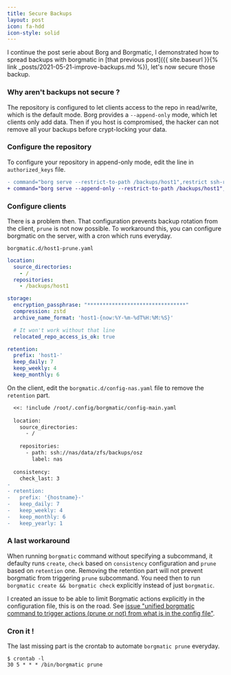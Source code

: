 ```yaml
---
title: Secure Backups 
layout: post
icon: fa-hdd
icon-style: solid
---
```


I continue the post serie about Borg and Borgmatic, I demonstrated how to spread backups with borgmatic in [that previous post]({{ site.baseurl }}{% link _posts/2021-05-21-improve-backups.md %}), let's now secure those backup.      

### Why aren't backups not secure ?

The repository is configured to let clients access to the repo in read/write, which is the default mode.
Borg provides a ``--append-only`` mode, which let clients only add data. Then if you host is compromised, the hacker can not remove all your backups before crypt-locking your data.

### Configure the repository

To configure your repository in append-only mode, edit the line in ``authorized_keys`` file.

```diff
- command="borg serve --restrict-to-path /backups/host1",restrict ssh-rsa AAAAB3NzaC1yc2EAAAADAQABAAABAQCth9LMtb5y1qQHENUWLEhYF8gi6NnMwM69oj8Q80/HSM3PrNT3Wf81Q6AKw4f2miqfisxS5p7zCvjf7Yle3CQY0E5NlF/ZulP4aRShjH09N3STAWryUy5wlExmcLp+L07Tq9VvqHF0aSObdb7voLnOKemvt/xDXwR0UTl/gCdueKWLDZ+HiZc7cnAKhtI/KlYKy6nIJCDOyHVRbBbEyuTm78JHxueG2BR3KiZO46XQbuVsEFx8v7AxvCUEi/a+2r3WmsYP1ux3rZ4Gs1JeK2YCck31o/dcK9ZToVSrxD6EP/HH3h/ci0sWgt8goROhqaIjCrmLQKjPMUKgSoirQRO9 root@host1
+ command="borg serve --append-only --restrict-to-path /backups/host1",restrict ssh-rsa AAAAB3NzaC1yc2EAAAADAQABAAABAQCth9LMtb5y1qQHENUWLEhYF8gi6NnMwM69oj8Q80/HSM3PrNT3Wf81Q6AKw4f2miqfisxS5p7zCvjf7Yle3CQY0E5NlF/ZulP4aRShjH09N3STAWryUy5wlExmcLp+L07Tq9VvqHF0aSObdb7voLnOKemvt/xDXwR0UTl/gCdueKWLDZ+HiZc7cnAKhtI/KlYKy6nIJCDOyHVRbBbEyuTm78JHxueG2BR3KiZO46XQbuVsEFx8v7AxvCUEi/a+2r3WmsYP1ux3rZ4Gs1JeK2YCck31o/dcK9ZToVSrxD6EP/HH3h/ci0sWgt8goROhqaIjCrmLQKjPMUKgSoirQRO9 root@host1
```

### Configure clients

There is a problem then. That configuration prevents backup rotation from the client, ``prune`` is not now possible. To workaround this, you can configure borgmatic on the server, with a cron which runs everyday.

``borgmatic.d/host1-prune.yaml``
```yaml
location:
  source_directories:
    - /
  repositories:
    - /backups/host1

storage:
  encryption_passphrase: "********************************"
  compression: zstd
  archive_name_format: 'host1-{now:%Y-%m-%dT%H:%M:%S}'

  # It won't work without that line
  relocated_repo_access_is_ok: true

retention:
  prefix: 'host1-'
  keep_daily: 7
  keep_weekly: 4
  keep_monthly: 6
```

On the client, edit the ``borgmatic.d/config-nas.yaml`` file to remove the ``retention`` part.

```diff
  <<: !include /root/.config/borgmatic/config-main.yaml
  
  location:
    source_directories:
      - /
  
    repositories:
      - path: ssh://nas/data/zfs/backups/osz
        label: nas
  
  consistency:
    check_last: 3
- 
- retention:
-   prefix: '{hostname}-'
-   keep_daily: 7
-   keep_weekly: 4
-   keep_monthly: 6
-   keep_yearly: 1
```

### A last workaround

When running ``borgmatic`` command without specifying a subcommand, it defaulty runs ``create``, ``check`` based on ``consistency`` configuration and ``prune`` based on ``retention`` one.
Removing the retention part will not prevent borgmatic from triggering ``prune`` subcommand. You need then to run ``borgmatic create && borgmatic check`` explicitly instead of just ``borgmatic``.

I created an issue to be able to limit Borgmatic actions explicitly in the configuration file, this is on the road.
See [issue "unified borgmatic command to trigger actions (prune or not) from what is in the config file"](https://projects.torsion.org/borgmatic-collective/borgmatic/issues/701).

### Cron it !

The last missing part is the crontab to automate ``borgmatic prune`` everyday.

```
$ crontab -l
30 5 * * * /bin/borgmatic prune
```

